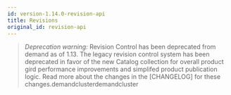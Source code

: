 ```yaml
---
id: version-1.14.0-revision-api
title: Revisions
original_id: revision-api
---
```


> _Deprecation warning:_ Revision Control has been deprecated from demand as of 1.13. The legacy revision control system has been deprecated in favor of the new Catalog collection for overall product gird performance improvements and simplifed product publication logic. Read more about the changes in the [CHANGELOG] for these changes.demandclusterdemandcluster
